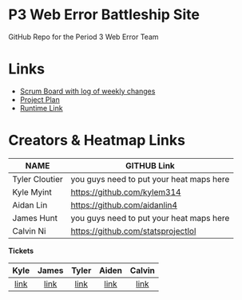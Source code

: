 # P3 Web Error Battleship Site 
GitHub Repo for the Period 3 Web Error Team
# Links
- [Scrum Board with log of weekly changes](https://github.com/kylem314/p3-web-error-project/projects/1)
- [Project Plan](https://docs.google.com/document/d/1mxCPJsmhk86rFyu8uSxPnQBxzuSYuO-hp269rwPNfx8/edit)
- [Runtime Link](https://76.176.107.1)

# Creators & Heatmap Links
NAME             | GITHUB Link |
-------------    | -------------- |
Tyler Cloutier | you guys need to put your heat maps here  |
Kyle Myint | https://github.com/kylem314 | 
Aidan Lin | https://github.com/aidanlin4 |
James Hunt   | you guys need to put your heat maps here |
Calvin Ni |https://github.com/statsprojectlol |


**Tickets**

| Kyle | James | Tyler | Aiden | Calvin |
| :---: | :---: | :---: | :---: | :---: | 
| [link](https://github.com/kylem314/p3-web-error-project/projects/1#card-57450505) | [link](https://github.com/kylem314/p3-web-error-project/projects/1#card-57450628) | [link](https://github.com/kylem314/p3-web-error-project/projects/1#card-57451796) | [link](https://github.com/kylem314/p3-web-error-project/projects/1#card-57451796) | [link](https://github.com/kylem314/p3-web-error-project/projects/1#card-57451412) |

